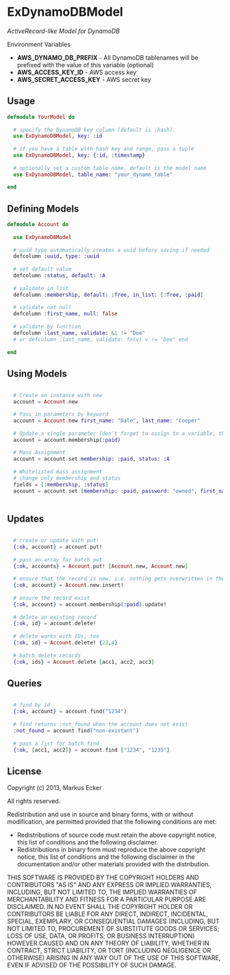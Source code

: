 ExDynamoDBModel
================================

*ActiveRecord-like Model for DynamoDB*

Environment Variables
- __AWS_DYNAMO_DB_PREFIX__ - All DynamoDB tablenames will be prefixed with the value of this variable (optional)
- __AWS_ACCESS_KEY_ID__ - AWS access key
- __AWS_SECRET_ACCESS_KEY__ - AWS secret key

Usage
-------------------------

```elixir
defmodule YourModel do
  
  # specify the DynamoDB key column (default is :hash). 
  use ExDynamoDBModel, key: :id
  
  # if you have a table with hash key and range, pass a tuple
  use ExDynamoDBModel, key: {:id, :timestamp}
  
  # optionally set a custom table name. default is the model name
  use ExDynamoDBModel, table_name: "your_dynamo_table"
  
end
```

Defining Models
-------------------------

```elixir
defmodule Account do
  
  use ExDynamoDBModel
  
  # uuid type automatically creates a uuid before saving if needed
  defcolumn :uuid, type: :uuid
  
  # set default value
  defcolumn :status, default: :A
  
  # validate in_list
  defcolumn :membership, default: :free, in_list: [:free, :paid]
  
  # validate not null
  defcolumn :first_name, null: false
  
  # validate by function
  defcolumn :last_name, validate: &1 != "Doe"
  # or defcolumn :last_name, validate: fn(v) v != "Doe" end
  
end
```

Using Models
-------------------------


```elixir

  # Create an instance with new
  account = Account.new

  # Pass in parameters by keyword
  account = Account.new first_name: "Dale", last_name: "Cooper"
  
  # Update a single parameter (don't forget to assign to a variable, the update does not happen in place..)
  account = account.membership(:paid)
  
  # Mass Assignment
  account = account.set membership: :paid, status: :A
  
  # Whitelisted mass assignment
  # change only membership and status
  fields = [:membership, :status]
  account = account.set [membership: :paid, password: "owned", first_name: "John"], fields
  
```

Updates
-------------------------


```elixir

  # create or update with put!
  {:ok, account} = account.put!
  
  # pass an array for batch put
  {:ok, accounts} = Account.put! [Account.new, Account.new]
  
  # ensure that the record is new, i.e. nothing gets overwritten in the DB
  {:ok, account} = Account.new.insert!
  
  # ensure the record exist
  {:ok, account} = account.membership(:paid).update!
  
  # delete an existing record
  {:ok, id} = account.delete!
  
  # delete works with IDs, too
  {:ok, id} = Account.delete! {22,4}
  
  # batch delete records
  {:ok, ids} = Account.delete [acc1, acc2, acc3]
```


Queries
-------------------------


```elixir

  # find by id
  {:ok, account} = account.find("1234")
  
  # find returns :not_found when the account does not exist
  :not_found = account.find("non-existant")
  
  # pass a list for batch find
  {:ok, [acc1, acc2]} = account.find ["1234", "1235"]
```


License
-------------------------
Copyright (c) 2013, Markus Ecker

All rights reserved.

Redistribution and use in source and binary forms, with or without modification, are permitted provided that the following conditions are met:

- Redistributions of source code must retain the above copyright notice, this list of conditions and the following disclaimer.
- Redistributions in binary form must reproduce the above copyright notice, this list of conditions and the following disclaimer in the documentation and/or other materials provided with the distribution.

THIS SOFTWARE IS PROVIDED BY THE COPYRIGHT HOLDERS AND CONTRIBUTORS "AS IS" AND ANY EXPRESS OR IMPLIED WARRANTIES, INCLUDING, BUT NOT LIMITED TO, THE IMPLIED WARRANTIES OF MERCHANTABILITY AND FITNESS FOR A PARTICULAR PURPOSE ARE DISCLAIMED. IN NO EVENT SHALL THE COPYRIGHT HOLDER OR CONTRIBUTORS BE LIABLE FOR ANY DIRECT, INDIRECT, INCIDENTAL, SPECIAL, EXEMPLARY, OR CONSEQUENTIAL DAMAGES (INCLUDING, BUT NOT LIMITED TO, PROCUREMENT OF SUBSTITUTE GOODS OR SERVICES; LOSS OF USE, DATA, OR PROFITS; OR BUSINESS INTERRUPTION) HOWEVER CAUSED AND ON ANY THEORY OF LIABILITY, WHETHER IN CONTRACT, STRICT LIABILITY, OR TORT (INCLUDING NEGLIGENCE OR OTHERWISE) ARISING IN ANY WAY OUT OF THE USE OF THIS SOFTWARE, EVEN IF ADVISED OF THE POSSIBILITY OF SUCH DAMAGE.



